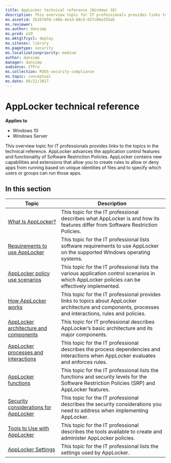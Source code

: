 ```yaml
---
title: AppLocker technical reference (Windows 10)
description: This overview topic for IT professionals provides links to the topics in the technical reference.
ms.assetid: 2b2678f8-c46b-4e1d-b8c5-037c0be255ab
ms.reviewer:
ms.author: dansimp
ms.prod: w10
ms.mktglfcycl: deploy
ms.sitesec: library
ms.pagetype: security
ms.localizationpriority: medium
author: dansimp
manager: dansimp
audience: ITPro
ms.collection: M365-security-compliance
ms.topic: conceptual
ms.date: 09/21/2017
---
```


# AppLocker technical reference

**Applies to**
- Windows 10
- Windows Server

This overview topic for IT professionals provides links to the topics in the technical reference.
AppLocker advances the application control features and functionality of Software Restriction Policies. AppLocker contains new capabilities and extensions that allow you to create rules to allow or deny apps from running based on unique identities of files and to specify which users or groups can run those apps.

## In this section

| Topic | Description |
| - | - |
| [What Is AppLocker?](what-is-applocker.md) | This topic for the IT professional describes what AppLocker is and how its features differ from Software Restriction Policies. |
| [Requirements to use AppLocker](requirements-to-use-applocker.md) | This topic for the IT professional lists software requirements to use AppLocker on the supported Windows operating systems. |
| [AppLocker policy use scenarios](applocker-policy-use-scenarios.md) | This topic for the IT professional lists the various application control scenarios in which AppLocker policies can be effectively implemented. |
| [How AppLocker works](how-applocker-works-techref.md) | This topic for the IT professional provides links to topics about AppLocker architecture and components, processes and interactions, rules and policies. |
| [AppLocker architecture and components](applocker-architecture-and-components.md) | This topic for IT professional describes AppLocker’s basic architecture and its major components. |
| [AppLocker processes and interactions](applocker-processes-and-interactions.md) | This topic for the IT professional describes the process dependencies and interactions when AppLocker evaluates and enforces rules. |
| [AppLocker functions](applocker-functions.md) | This topic for the IT professional lists the functions and security levels for the Software Restriction Policies (SRP) and AppLocker features. |
| [Security considerations for AppLocker](security-considerations-for-applocker.md) | This topic for the IT professional describes the security considerations you need to address when implementing AppLocker. |
| [Tools to Use with AppLocker](tools-to-use-with-applocker.md) | This topic for the IT professional describes the tools available to create and administer AppLocker policies. |
| [AppLocker Settings](applocker-settings.md) | This topic for the IT professional lists the settings used by AppLocker. |
